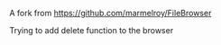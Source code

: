 A fork from 
https://github.com/marmelroy/FileBrowser

Trying to add delete function to the browser
